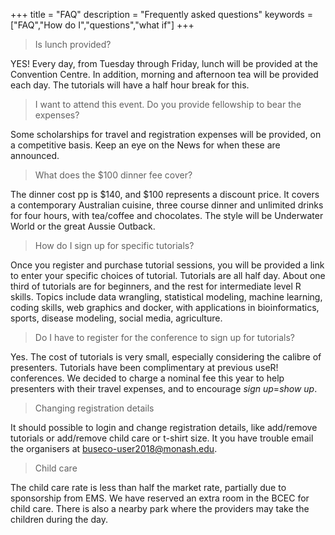 +++
title = "FAQ"
description = "Frequently asked questions"
keywords = ["FAQ","How do I","questions","what if"]
+++

> Is lunch provided?

YES! Every day, from Tuesday through Friday, lunch will be provided at the Convention Centre. In addition, morning and afternoon tea will be provided each day. The tutorials will have a half hour break for this.

> I want to attend this event. Do you provide fellowship to bear the expenses?

Some scholarships for travel and registration expenses will be provided, on a competitive basis. Keep an eye on the News for when these are announced. 

> What does the $100 dinner fee cover?

The dinner cost pp is $140, and $100 represents a discount price. It covers a contemporary Australian cuisine, three course dinner and unlimited drinks for four hours, with tea/coffee and chocolates. The style will be Underwater World or the great Aussie Outback.

> How do I sign up for specific tutorials?

Once you register and purchase tutorial sessions, you will be provided a link to enter your specific choices of tutorial. Tutorials are all half day. About one third of tutorials are for beginners, and the rest for intermediate level R skills. Topics include data wrangling, statistical modeling, machine learning, coding skills, web graphics and docker, with applications in bioinformatics, sports, disease modeling, social media,  agriculture.

> Do I have to register for the conference to sign up for tutorials?

Yes. The cost of tutorials is very small, especially considering the calibre of presenters. Tutorials have been complimentary at previous useR! conferences. We decided to charge a nominal fee this year to help presenters with their travel expenses, and to encourage *sign up*=*show up*.

> Changing registration details

It should possible to login and change registration details, like add/remove tutorials or add/remove child care or t-shirt size. It you have trouble email the organisers at buseco-user2018@monash.edu.

> Child care 

The child care rate is less than half the market rate, partially due to sponsorship from EMS. We have reserved an extra room in the BCEC for child care. There is also a nearby park where the providers may take the children during the day.
